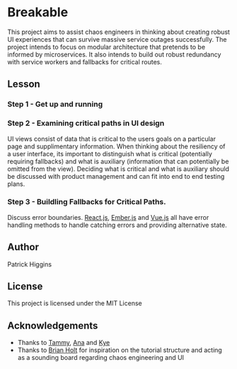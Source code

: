 # Breakable

This project aims to assist chaos engineers in thinking about creating robust UI experiences that can survive massive service outages successfully. The project intends to focus on modular architecture that pretends to be informed by microservices. It also intends to build out robust redundancy with service workers and fallbacks for critical routes.

## Lesson

### Step 1 - Get up and running

### Step 2 - Examining critical paths in UI design

UI views consist of data that is critical to the users goals on a particular page and supplimentary information. When thinking about the resiliency of a user interface, its important to distinguish what is critical (potentially requiring fallbacks) and what is auxiliary (information that can potentially be omitted from the view). Deciding what is critical and what is auxiliary should be discussed with product management and can fit into end to end testing plans.

### Step 3 - Buildling Fallbacks for Critical Paths.

Discuss error boundaries. [React.js](https://reactjs.org/docs/error-boundaries.html), [Ember.js](https://guides.emberjs.com/release/routing/loading-and-error-substates/#toc_error-substates) and [Vue.js](https://vuejs.org/v2/api/#errorCaptured) all have error handling methods to handle catching errors and providing alternative state.

## Author

Patrick Higgins

## License

This project is licensed under the MIT License

## Acknowledgements

* Thanks to [Tammy](https://twitter.com/tammybutow), [Ana](https://twitter.com/Ana_M_Medina/) and [Kye](https://twitter.com/tkh44)
* Thanks to [Brian Holt](https://twitter.com/holtbt) for inspiration on the tutorial structure and acting as a sounding board regarding chaos engineering and UI
